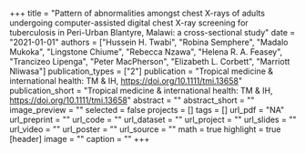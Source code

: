 +++
title = "Pattern of abnormalities amongst chest X-rays of adults undergoing computer-assisted digital chest X-ray screening for tuberculosis in Peri-Urban Blantyre, Malawi: a cross-sectional study"
date = "2021-01-01"
authors = ["Hussein H. Twabi", "Robina Semphere", "Madalo Mukoka", "Lingstone Chiume", "Rebecca Nzawa", "Helena R. A. Feasey", "Trancizeo Lipenga", "Peter MacPherson", "Elizabeth L. Corbett", "Marriott Nliwasa"]
publication_types = ["2"]
publication = "Tropical medicine \& international health: TM \& IH, https://doi.org/10.1111/tmi.13658"
publication_short = "Tropical medicine \& international health: TM \& IH, https://doi.org/10.1111/tmi.13658"
abstract = ""
abstract_short = ""
image_preview = ""
selected = false
projects = []
tags = []
url_pdf = "NA"
url_preprint = ""
url_code = ""
url_dataset = ""
url_project = ""
url_slides = ""
url_video = ""
url_poster = ""
url_source = ""
math = true
highlight = true
[header]
image = ""
caption = ""
+++
